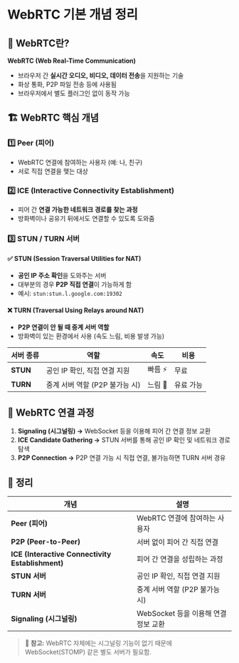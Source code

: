# WebRTC 기본 개념 정리

## 📌 WebRTC란?
**WebRTC (Web Real-Time Communication)**
- 브라우저 간 **실시간 오디오, 비디오, 데이터 전송**을 지원하는 기술
- 화상 통화, P2P 파일 전송 등에 사용됨
- 브라우저에서 별도 플러그인 없이 동작 가능

## 🏗 WebRTC 핵심 개념

### 1️⃣ **Peer (피어)**
- WebRTC 연결에 참여하는 사용자 (예: 나, 친구)
- 서로 직접 연결을 맺는 대상

### 2️⃣ **ICE (Interactive Connectivity Establishment)**
- 피어 간 **연결 가능한 네트워크 경로를 찾는 과정**
- 방화벽이나 공유기 뒤에서도 연결할 수 있도록 도와줌

### 3️⃣ **STUN / TURN 서버**
#### ✅ **STUN (Session Traversal Utilities for NAT)**
- **공인 IP 주소 확인**을 도와주는 서버
- 대부분의 경우 **P2P 직접 연결**이 가능하게 함
- 예시: `stun:stun.l.google.com:19302`

#### ❌ **TURN (Traversal Using Relays around NAT)**
- **P2P 연결이 안 될 때 중계 서버 역할**
- 방화벽이 있는 환경에서 사용 (속도 느림, 비용 발생 가능)

| 서버 종류 | 역할 | 속도 | 비용 |
|-----------|-------------|-----|------|
| **STUN** | 공인 IP 확인, 직접 연결 지원 | 빠름 ⚡ | 무료 |
| **TURN** | 중계 서버 역할 (P2P 불가능 시) | 느림 🐢 | 유료 가능 |

## 🔄 WebRTC 연결 과정
1. **Signaling (시그널링) →** WebSocket 등을 이용해 피어 간 연결 정보 교환
2. **ICE Candidate Gathering →** STUN 서버를 통해 공인 IP 확인 및 네트워크 경로 탐색
3. **P2P Connection →** P2P 연결 가능 시 직접 연결, 불가능하면 TURN 서버 경유

## 📝 정리
| 개념 | 설명 |
|------|------|
| **Peer (피어)** | WebRTC 연결에 참여하는 사용자 |
| **P2P (Peer-to-Peer)** | 서버 없이 피어 간 직접 연결 |
| **ICE (Interactive Connectivity Establishment)** | 피어 간 연결을 성립하는 과정 |
| **STUN 서버** | 공인 IP 확인, 직접 연결 지원 |
| **TURN 서버** | 중계 서버 역할 (P2P 불가능 시) |
| **Signaling (시그널링)** | WebSocket 등을 이용해 연결 정보 교환 |

> **📌 참고:** WebRTC 자체에는 시그널링 기능이 없기 때문에 WebSocket(STOMP) 같은 별도 서버가 필요함.

